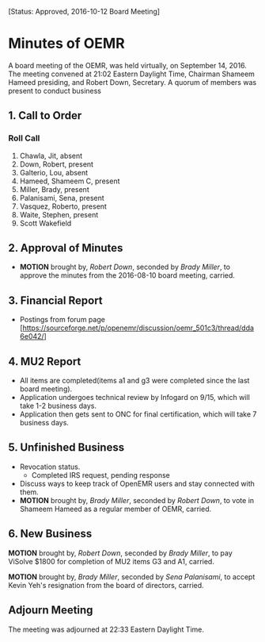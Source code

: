[Status: Approved, 2016-10-12 Board Meeting]

# Minutes of OEMR
A board meeting of the OEMR, was held virtually, on September 14, 2016. The meeting convened at 21:02 Eastern Daylight Time, Chairman Shameem Hameed presiding, and Robert Down, Secretary. A quorum of members was present to conduct business

## 1. Call to Order

### Roll Call

1. Chawla, Jit, absent
2. Down, Robert, present
3. Galterio, Lou, absent
4. Hameed, Shameem C, present
5. Miller, Brady, present
6. Palanisami, Sena, present
7. Vasquez, Roberto, present
8. Waite, Stephen, present
9. Scott Wakefield

## 2. Approval of Minutes

- **MOTION** brought by, _Robert Down_, seconded by _Brady Miller_, to approve the minutes from the 2016-08-10 board meeting, carried.

## 3. Financial Report

- Postings from forum page [https://sourceforge.net/p/openemr/discussion/oemr_501c3/thread/dda6e042/]

## 4. MU2 Report

- All items are completed(items a1 and g3 were completed since the last board meeting).
- Application undergoes technical review by Infogard on 9/15, which will take 1-2 business days.
- Application then gets sent to ONC for final certification, which will take 7 business days.

## 5. Unfinished Business
- Revocation status.
    - Completed IRS request, pending response
- Discuss ways to keep track of OpenEMR users and stay connected with them.
- **MOTION** brought by, _Brady Miller_, seconded by _Robert Down_, to vote in Shameem Hameed as a regular member of OEMR, carried.

## 6. New Business
**MOTION** brought by, _Robert Down_, seconded by _Brady Miller_, to pay ViSolve $1800 for completion of MU2 items G3 and A1, carried.

**MOTION** brought by, _Brady Miller_, seconded by _Sena Palanisami_, to accept Kevin Yeh's resignation from the board of directors, carried.

## Adjourn Meeting
The meeting was adjourned at 22:33 Eastern Daylight Time.

